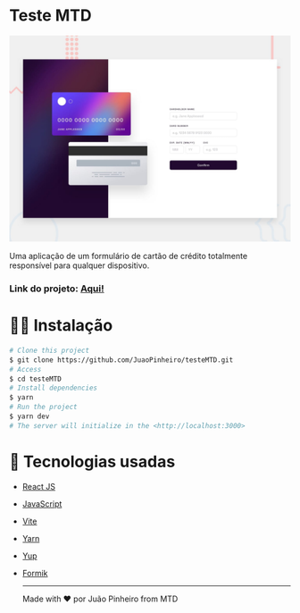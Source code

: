 # Teste MTD 


<img src="./src/assets/desktop-preview.jpg"/>


Uma aplicação de um formulário de cartão de crédito totalmente responsível para qualquer dispositivo.

### Link do projeto: <a href='https://teste-mtd.vercel.app'> Aqui!</a>

# 👨‍💻 Instalação

```bash
# Clone this project
$ git clone https://github.com/JuaoPinheiro/testeMTD.git
# Access
$ cd testeMTD
# Install dependencies
$ yarn
# Run the project
$ yarn dev
# The server will initialize in the <http://localhost:3000>
```

# 👾 Tecnologias usadas

* [React JS](https://legacy.reactjs.org)
* [JavaScript](https://www.javascript.com)
* [Vite](https://vitejs.dev)
* [Yarn](https://yarnpkg.com)
* [Yup](https://www.npmjs.com/package/yup)
* [Formik](https://formik.org)

  
  ---
  Made with ❤️ por Juão Pinheiro from MTD
